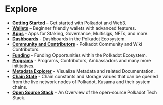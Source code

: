 # Explore

<div class="grid cards" markdown>

- **[Getting Started](./getting-started.md)** – Get started with Polkadot and Web3.
- **[Wallets](./wallets/)** – Beginner friendly wallets with advanced features.
- **[Apps](./apps/)** - Apps for Staking, Governance, Multisigs, NFTs, and more.
- **[Dashboards](./dashboards/)** - Dashboards in the Polkadot Ecosystem.
- **[Community and Contributors](./community-and-contributors/)** - Polkadot Community and Wiki Contributors.
- **[Funding](./funding/)** - Funding Opportunities within the Polkadot Ecosystem.
- **[Programs](./programs/)** - Programs, Contributors, Ambassadors and many more inititatives.
- **[Metadata Explorer](https://paritytech.github.io/subxt-explorer/#/)** - Visualize Metadata and related Documentation.
- **[Chain State](./chain-state-values.md)** - Chain constants and storage values that can be queried from the live network nodes of Polkadot, Kusama and their system chains.
- **[Open Source Stack](./build-open-source.md)** - An Overview of the open-source Polkadot Tech Stack.

</div>


